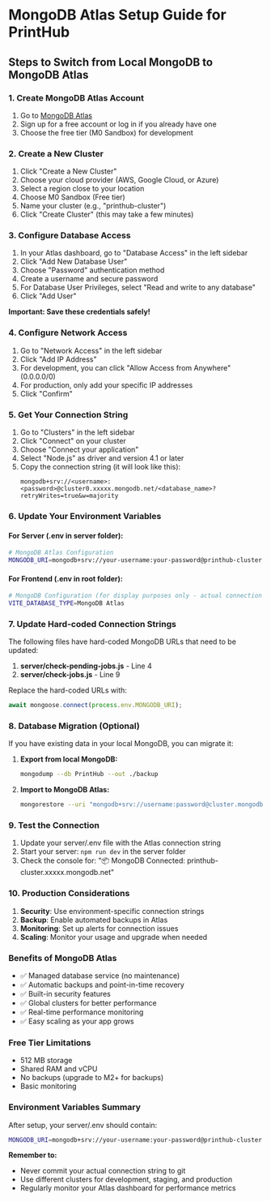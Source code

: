 # MongoDB Atlas Setup Guide for PrintHub

## Steps to Switch from Local MongoDB to MongoDB Atlas

### 1. Create MongoDB Atlas Account
1. Go to [MongoDB Atlas](https://www.mongodb.com/atlas)
2. Sign up for a free account or log in if you already have one
3. Choose the free tier (M0 Sandbox) for development

### 2. Create a New Cluster
1. Click "Create a New Cluster"
2. Choose your cloud provider (AWS, Google Cloud, or Azure)
3. Select a region close to your location
4. Choose M0 Sandbox (Free tier)
5. Name your cluster (e.g., "printhub-cluster")
6. Click "Create Cluster" (this may take a few minutes)

### 3. Configure Database Access
1. In your Atlas dashboard, go to "Database Access" in the left sidebar
2. Click "Add New Database User"
3. Choose "Password" authentication method
4. Create a username and secure password
5. For Database User Privileges, select "Read and write to any database"
6. Click "Add User"

**Important: Save these credentials safely!**

### 4. Configure Network Access
1. Go to "Network Access" in the left sidebar
2. Click "Add IP Address"
3. For development, you can click "Allow Access from Anywhere" (0.0.0.0/0)
4. For production, only add your specific IP addresses
5. Click "Confirm"

### 5. Get Your Connection String
1. Go to "Clusters" in the left sidebar
2. Click "Connect" on your cluster
3. Choose "Connect your application"
4. Select "Node.js" as driver and version 4.1 or later
5. Copy the connection string (it will look like this):
   ```
   mongodb+srv://<username>:<password>@cluster0.xxxxx.mongodb.net/<database_name>?retryWrites=true&w=majority
   ```

### 6. Update Your Environment Variables

#### For Server (.env in server folder):
```bash
# MongoDB Atlas Configuration
MONGODB_URI=mongodb+srv://your-username:your-password@printhub-cluster.xxxxx.mongodb.net/printhub?retryWrites=true&w=majority
```

#### For Frontend (.env in root folder):
```bash
# MongoDB Configuration (for display purposes only - actual connection is server-side)
VITE_DATABASE_TYPE=MongoDB Atlas
```

### 7. Update Hard-coded Connection Strings
The following files have hard-coded MongoDB URLs that need to be updated:

1. **server/check-pending-jobs.js** - Line 4
2. **server/check-jobs.js** - Line 9

Replace the hard-coded URLs with:
```javascript
await mongoose.connect(process.env.MONGODB_URI);
```

### 8. Database Migration (Optional)
If you have existing data in your local MongoDB, you can migrate it:

1. **Export from local MongoDB:**
   ```bash
   mongodump --db PrintHub --out ./backup
   ```

2. **Import to MongoDB Atlas:**
   ```bash
   mongorestore --uri "mongodb+srv://username:password@cluster.mongodb.net/printhub" ./backup/PrintHub
   ```

### 9. Test the Connection
1. Update your server/.env file with the Atlas connection string
2. Start your server: `npm run dev` in the server folder
3. Check the console for: "📦 MongoDB Connected: printhub-cluster.xxxxx.mongodb.net"

### 10. Production Considerations
1. **Security**: Use environment-specific connection strings
2. **Backup**: Enable automated backups in Atlas
3. **Monitoring**: Set up alerts for connection issues
4. **Scaling**: Monitor your usage and upgrade when needed

### Benefits of MongoDB Atlas
- ✅ Managed database service (no maintenance)
- ✅ Automatic backups and point-in-time recovery
- ✅ Built-in security features
- ✅ Global clusters for better performance
- ✅ Real-time performance monitoring
- ✅ Easy scaling as your app grows

### Free Tier Limitations
- 512 MB storage
- Shared RAM and vCPU
- No backups (upgrade to M2+ for backups)
- Basic monitoring

### Environment Variables Summary
After setup, your server/.env should contain:
```bash
MONGODB_URI=mongodb+srv://your-username:your-password@printhub-cluster.xxxxx.mongodb.net/printhub?retryWrites=true&w=majority
```

**Remember to:**
- Never commit your actual connection string to git
- Use different clusters for development, staging, and production
- Regularly monitor your Atlas dashboard for performance metrics
